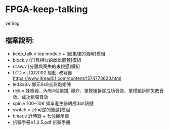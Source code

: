 # FPGA-keep-talking
verilog 
## 檔案說明:
  * keep_talk.v          top module + [因果律的溶解]模組
  * block.v              [自我相似的雌雄同體]模組
  * draw.v               [分離與喪失的未視感]模組
  * LCD.v                LCD2002 驅動, 改寫自 https://www.itread01.com/content/1574773623.html
  * led8x8.v             顯示8x8全彩點矩陣
  * rick.v               蜂鳴器，內有4個樂譜, 爆炸、單模組拆除成功音效、單模組拆除失敗音效、成功拆彈音效
  * spin.v               100~10K 頻率產生器轉成3bit訊號
  * switch.v             [不可逆的重啟]模組
  * timer.v              計時器 + 七段顯示器
  * 拆彈手冊V1.2.5.pdf   拆彈手冊
